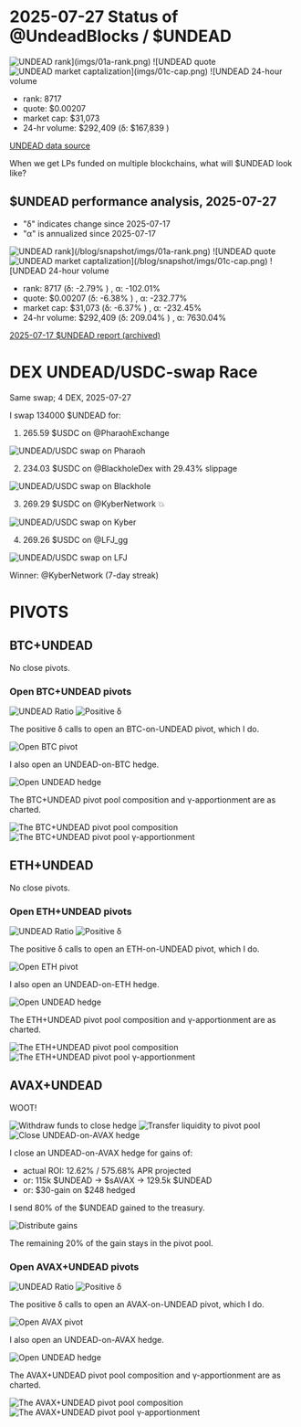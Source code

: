 # 2025-07-27 Status of @UndeadBlocks / $UNDEAD 

![$UNDEAD rank](imgs/01a-rank.png) 
![$UNDEAD quote](imgs/01b-quote.png) 
![$UNDEAD market captalization](imgs/01c-cap.png) 
![$UNDEAD 24-hour volume](imgs/01d-vol.png) 

* rank: 8717 
* quote: $0.00207 
* market cap: $31,073 
* 24-hr volume: $292,409 (δ: $167,839 ) 


[UNDEAD data source](https://www.coingecko.com/en/coins/undead-blocks) 



When we get LPs funded on multiple blockchains, what will $UNDEAD look like? 

## $UNDEAD performance analysis, 2025-07-27 

* "δ" indicates change since 2025-07-17 
* "α" is annualized since 2025-07-17 

![$UNDEAD rank](/blog/snapshot/imgs/01a-rank.png) 
![$UNDEAD quote](/blog/snapshot/imgs/01b-quote.png) 
![$UNDEAD market captalization](/blog/snapshot/imgs/01c-cap.png) 
![$UNDEAD 24-hour volume](/blog/snapshot/imgs/01d-vol.png) 

* rank: 8717 (δ: -2.79% ) , α: -102.01% 
* quote: $0.00207 (δ: -6.38% ) , α: -232.77% 
* market cap: $31,073 (δ: -6.37% ) , α: -232.45% 
* 24-hr volume: $292,409 (δ: 209.04% ) , α: 7630.04% 

[2025-07-17 $UNDEAD report (archived)](https://github.com/pivoteur/biz/tree/main/blog/snapshot) 
# DEX UNDEAD/USDC-swap Race 

Same swap; 4 DEX, 2025-07-27 

I swap 134000 $UNDEAD for: 

1. 265.59 $USDC on @PharaohExchange 

![UNDEAD/USDC swap on Pharaoh](imgs/02a-pharaoh.png) 

2. 234.03 $USDC on @BlackholeDex with 29.43% slippage 

![UNDEAD/USDC swap on Blackhole](imgs/02b-blackhole.png) 

3. 269.29 $USDC on @KyberNetwork 💥 

![UNDEAD/USDC swap on Kyber](imgs/02c-kyber.png) 

4. 269.26 $USDC on @LFJ_gg 

![UNDEAD/USDC swap on LFJ](imgs/02d-lfj.png) 

Winner: @KyberNetwork (7-day streak) 
# PIVOTS 

## BTC+UNDEAD 



No close pivots. 

### Open BTC+UNDEAD pivots 

![UNDEAD Ratio](imgs/03a-ratio.png) 
![Positive δ](imgs/03b-delta.png) 

The positive δ calls to open an BTC-on-UNDEAD pivot, which I do. 

![Open BTC pivot](imgs/03c-open-btc-pivot.png) 

I also open an UNDEAD-on-BTC hedge. 

![Open UNDEAD hedge](imgs/03d-open-undead-hedge.png) 



The BTC+UNDEAD pivot pool composition and γ-apportionment are as charted. 

![The BTC+UNDEAD pivot pool composition](imgs/04a-comp.png) 
![The BTC+UNDEAD pivot pool γ-apportionment](imgs/04b-apport.png) 
## ETH+UNDEAD 



No close pivots. 

### Open ETH+UNDEAD pivots 

![UNDEAD Ratio](imgs/05a-ratio.png) 
![Positive δ](imgs/05b-delta.png) 

The positive δ calls to open an ETH-on-UNDEAD pivot, which I do. 

![Open ETH pivot](imgs/05c-open-eth-pivot.png) 

I also open an UNDEAD-on-ETH hedge. 

![Open UNDEAD hedge](imgs/05d-open-undead-hedge.png) 



The ETH+UNDEAD pivot pool composition and γ-apportionment are as charted. 

![The ETH+UNDEAD pivot pool composition](imgs/06a-comp.png) 
![The ETH+UNDEAD pivot pool γ-apportionment](imgs/06b-apport.png) 

## AVAX+UNDEAD

WOOT!

![Withdraw funds to close hedge](imgs/07a-withdraw-savax.png)
![Transfer liquidity to pivot pool](imgs/07b-xfer-savax.png)
![Close UNDEAD-on-AVAX hedge](imgs/07c-close-undead-hedge.png)

I close an UNDEAD-on-AVAX hedge for gains of:

* actual ROI: 12.62% / 575.68% APR projected
* or: 115k $UNDEAD -> $sAVAX -> 129.5k $UNDEAD
* or: $30-gain on $248 hedged

I send 80% of the $UNDEAD gained to the treasury.

![Distribute gains](imgs/07d-dist-gains.png)

The remaining 20% of the gain stays in the pivot pool.

### Open AVAX+UNDEAD pivots 

![UNDEAD Ratio](imgs/08a-ratio.png) 
![Positive δ](imgs/08b-delta.png) 

The positive δ calls to open an AVAX-on-UNDEAD pivot, which I do. 

![Open AVAX pivot](imgs/08c-open-avax-pivot.png) 

I also open an UNDEAD-on-AVAX hedge. 

![Open UNDEAD hedge](imgs/08d-open-undead-hedge.png) 



The AVAX+UNDEAD pivot pool composition and γ-apportionment are as charted. 

![The AVAX+UNDEAD pivot pool composition](imgs/09a-comp.png) 
![The AVAX+UNDEAD pivot pool γ-apportionment](imgs/09b-apport.png) 
